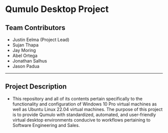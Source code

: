 # **Qumulo Desktop Project**

## **Team Contributors**
- Justin Eelma (Project Lead)
- Sujan Thapa
- Jay Moring
- Abel Ortega
- Jonathan Salhus
- Jason Padua
---
## **Project Description**
- This repository and all of its contents pertain specifically to the functionality and configuration of Windows 10 Pro virtual machines as well as Ubuntu Linux 22.04 virtual machines. The purpose of this project is to provide Qumulo with standardized, automated, and user-friendly virtual desktop environments conducive to workflows pertaining to Software Engineering and Sales.
